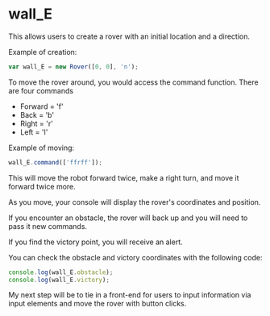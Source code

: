 # wall_E

This allows users to create a rover with an initial location and a direction.

Example of creation:

```javascript
var wall_E = new Rover([0, 0], 'n');
```


To move the rover around, you would access the command function. There are four commands
* Forward = 'f'
* Back = 'b'
* Right = 'r'
* Left = 'l'

Example of moving:

```javascript
wall_E.command(['ffrff']);
```

This will move the robot forward twice, make a right turn, and move it forward twice more.


As you move, your console will display the rover's coordinates and position.

If you encounter an obstacle, the rover will back up and you will need to pass it new commands.

If you find the victory point, you will receive an alert.


You can check the obstacle and victory coordinates with the following code:

```javascript
console.log(wall_E.obstacle);
console.log(wall_E.victory);
```



My next step will be to tie in a front-end for users to input information via input elements and move the rover with button clicks. 
